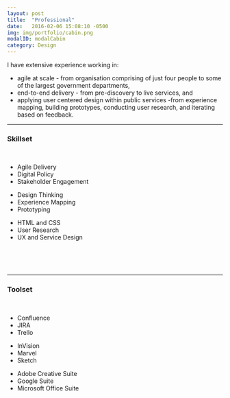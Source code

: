 ```yaml
---
layout: post
title:  "Professional"
date:   2016-02-06 15:08:10 -0500
img: img/portfolio/cabin.png
modalID: modalCabin
category: Design
---
```

<div align="left">
<p>I have extensive experience working in:</p>
<ul>
<li>agile at scale - from organisation comprising of just four people to some of the largest government departments,</li>
<li>end-to-end delivery - from pre-discovery to live services, and</li> 
<li>applying user centered design within public services -from experience mapping, building prototypes, conducting user research, and iterating based on feedback.</li>
<ul>
</div>
  
  <section class="grid">
      <hr>
      <div align="left">
        <h3>Skillset</h3>
      </div>
   <br>
      <div class="col lg-3 md-4 sm-12 list-block" align="left">
        <ul>
          <li>Agile Delivery</li>
          <li>Digital Policy</li>
          <li>Stakeholder Engagement</li>
        </ul>
      </div>
      <div class="col lg-3 md-4 sm-12 list-block" align="left">
        <ul>
          <li>Design Thinking</li>
          <li>Experience Mapping</li>
          <li>Prototyping</li>
        </ul>
      </div>
      <div class="col lg-3 md-4 sm-12 list-block" align="left">
        <ul>
          <li>HTML and CSS</li>
          <li>User Research</li>
          <li class="baselinex0">UX and Service Design</li>
        </ul>
        <br> <br> <br>
      </div>
<hr width="100%" align="center">
<div align="left">
        <h3>Toolset</h3>
      </div>
   <br>
      <div class="col lg-3 md-4 sm-12 list-block" align="left">
        <ul>
          <li>Confluence</li>
          <li>JIRA</li>
          <li>Trello</li>
        </ul>
      </div>
    <div class="col lg-3 md-4 sm-12 list-block" align="left">
        <ul>
          <li>InVision</li>
          <li>Marvel</li>
          <li>Sketch</li>
        </ul>
      </div>
      <div class="col lg-3 md-4 sm-12 list-block" align="left">
        <ul>
          <li>Adobe Creative Suite</li>
          <li>Google Suite</li>
          <li class="baselinex0">Microsoft Office Suite</li>
        </ul>
      </div>
    </section>
